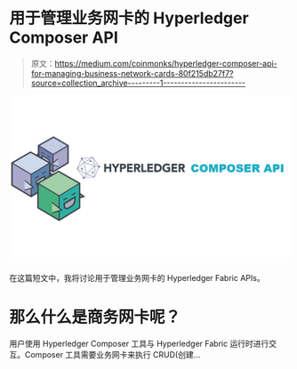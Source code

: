 # 用于管理业务网卡的 Hyperledger Composer API

> 原文：<https://medium.com/coinmonks/hyperledger-composer-api-for-managing-business-network-cards-80f215db27f7?source=collection_archive---------1----------------------->

![](img/a5e25aaedc24a4c1389b45e308fce1ea.png)

在这篇短文中，我将讨论用于管理业务网卡的 Hyperledger Fabric APIs。

# 那么什么是商务网卡呢？

用户使用 Hyperledger Composer 工具与 Hyperledger Fabric 运行时进行交互。Composer 工具需要业务网卡来执行 CRUD(创建…